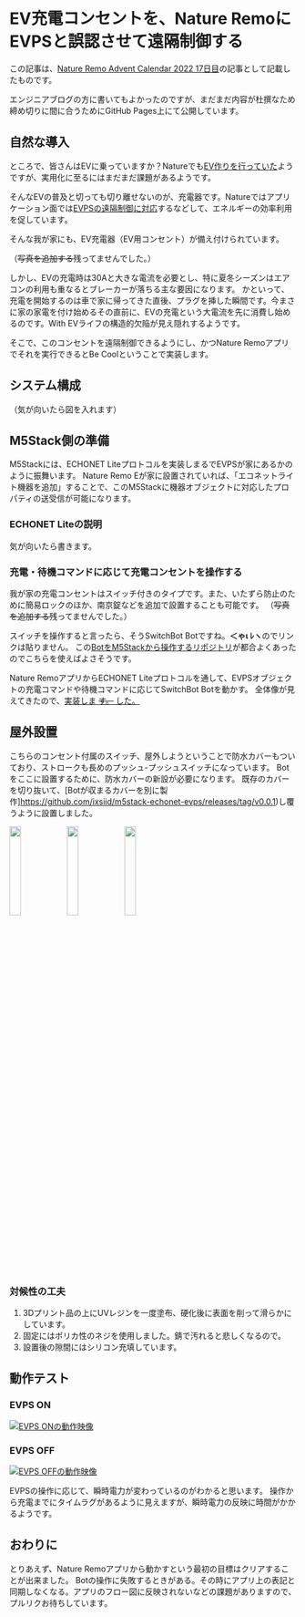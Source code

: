 # EV充電コンセントを、Nature RemoにEVPSと誤認させて遠隔制御する

この記事は、[Nature Remo Advent Calendar 2022 17日目](https://adventar.org/calendars/7975)の記事として記載したものです。

エンジニアブログの方に書いてもよかったのですが、まだまだ内容が杜撰なため締め切りに間に合うためにGitHub Pages上にて公開しています。

## 自然な導入
ところで、皆さんはEVに乗っていますか？Natureでも[EV作りを行っていた](https://engineering.nature.global/entry/blog-fes-2022-i-love-creo)ようですが、実用化に至るにはまだまだ課題があるようです。

そんなEVの普及と切っても切り離せないのが、充電器です。Natureではアプリケーション面では[EVPSの遠隔制御に対応](https://nature.global/press/release/7681/)するなどして、エネルギーの効率利用を促しています。

そんな我が家にも、EV充電器（EV用コンセント）が備え付けられています。

（~~写真を追加する~~残ってませんでした。）

しかし、EVの充電時は30Aと大きな電流を必要とし、特に夏冬シーズンはエアコンの利用も重なるとブレーカーが落ちる主な要因になります。
かといって、充電を開始するのは車で家に帰ってきた直後、プラグを挿した瞬間です。今まさに家の家電を付け始めるその直前に、EVの充電という大電流を先に消費し始めるのです。With EVライフの構造的欠陥が見え隠れするようです。

そこで、このコンセントを遠隔制御できるようにし、かつNature Remoアプリでそれを実行できるとBe Coolということで実装します。

## システム構成
（気が向いたら図を入れます）

## M5Stack側の準備
M5Stackには、ECHONET Liteプロトコルを実装しまるでEVPSが家にあるかのように振舞います。
Nature Remo Eが家に設置されていれば、「エコネットライト機器を追加」することで、このM5Stackに機器オブジェクトに対応したプロパティの送受信が可能になります。

### ECHONET Liteの説明
気が向いたら書きます。

### 充電・待機コマンドに応じて充電コンセントを操作する
我が家の充電コンセントはスイッチ付きのタイプです。また、いたずら防止のために簡易ロックのほか、南京錠などを追加で設置することも可能です。
（~~写真を追加する~~残ってませんでした。）

スイッチを操作すると言ったら、そうSwitchBot Botですね。**＜ゃι ﾚヽ**のでリンクは貼りません。
この[BotをM5Stackから操作するリポジトリ](https://github.com/ixsiid/switchbot-nimble-client)が都合よくあったのでこちらを使えばよさそうです。

Nature RemoアプリからECHONET Liteプロトコルを通して、EVPSオブジェクトの充電コマンドや待機コマンドに応じてSwitchBot Botを動かす。
全体像が見えてきたので、[実装しま ~~す。~~ した。](https://github.com/ixsiid/m5stack-echonet-evps)

## 屋外設置
こちらのコンセント付属のスイッチ、屋外しようということで防水カバーもついており、ストロークも長めのプッシュ-プッシュスイッチになっています。
Botをここに設置するために、防水カバーの新設が必要になります。
既存のカバーを切り抜いて、[Botが収まるカバーを別に製作]https://github.com/ixsiid/m5stack-echonet-evps/releases/tag/v0.0.1)し覆うように設置しました。

<img
 src="https://user-images.githubusercontent.com/35385895/208041078-f824fefc-06e3-4543-bd30-6275e6d588b6.jpg" width="20%" /><img
 src="https://user-images.githubusercontent.com/35385895/208041065-5d6a5a9a-f866-41e6-8724-5e033057ca4a.jpg" width="20%" /><img 
 src="https://user-images.githubusercontent.com/35385895/208041076-a0c59897-89f9-4679-a5ab-0a481b60bff5.jpg" width="20%" />

### 対候性の工夫
1. 3Dプリント品の上にUVレジンを一度塗布、硬化後に表面を削って滑らかにしています。
2. 固定にはポリカ性のネジを使用しました。錆で汚れると悲しくなるので。
3. 設置後の隙間にはシリコン充填しています。

## 動作テスト
### EVPS ON
[![EVPS ONの動作映像](http://img.youtube.com/vi/djXRR8WapNw/0.jpg)](https://www.youtube.com/watch?v=djXRR8WapNw)
### EVPS OFF
[![EVPS OFFの動作映像](http://img.youtube.com/vi/P2LOBnNnHTk/0.jpg)](https://www.youtube.com/watch?v=P2LOBnNnHTk)


EVPSの操作に応じて、瞬時電力が変わっているのがわかると思います。
操作から充電までにタイムラグがあるように見えますが、瞬時電力の反映に時間がかかるようです。

## おわりに
とりあえず、Nature Remoアプリから動かすという最初の目標はクリアすることが出来ました。
Botの操作に失敗するときがある。その時にアプリ上の表記と同期しなくなる。アプリのフロー図に反映されないなどの課題がありますので、プルリクお待ちしています。
